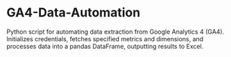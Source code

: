 # GA4-Data-Automation
Python script for automating data extraction from Google Analytics 4 (GA4). Initializes credentials, fetches specified metrics and dimensions, and processes data into a pandas DataFrame, outputting results to Excel.

